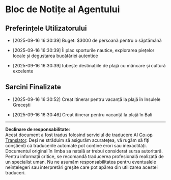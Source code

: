 <!--
CO_OP_TRANSLATOR_METADATA:
{
  "original_hash": "9e2a4a04b4686b008a7e06f916884e58",
  "translation_date": "2025-09-18T16:31:04+00:00",
  "source_file": "12-context-engineering/code_samples/vacation_agent_scratchpad.md",
  "language_code": "ro"
}
-->
# Bloc de Notițe al Agentului

## Preferințele Utilizatorului

- [2025-09-16 16:30:39] Buget: $3000 de persoană pentru o săptămână

- [2025-09-16 16:30:39] Îi plac sporturile nautice, explorarea piețelor locale și degustarea bucătăriei autentice

- [2025-09-16 16:30:39] Iubește destinațiile de plajă cu mâncare și cultură excelente

## Sarcini Finalizate

- [2025-09-16 16:30:52] Creat itinerar pentru vacanță la plajă în Insulele Grecești

- [2025-09-16 16:30:46] Creat itinerar pentru vacanță la plajă în Bali

---

**Declinare de responsabilitate**:  
Acest document a fost tradus folosind serviciul de traducere AI [Co-op Translator](https://github.com/Azure/co-op-translator). Deși ne străduim să asigurăm acuratețea, vă rugăm să fiți conștienți că traducerile automate pot conține erori sau inexactități. Documentul original în limba sa natală ar trebui considerat sursa autoritară. Pentru informații critice, se recomandă traducerea profesională realizată de un specialist uman. Nu ne asumăm responsabilitatea pentru eventualele neînțelegeri sau interpretări greșite care pot apărea din utilizarea acestei traduceri.